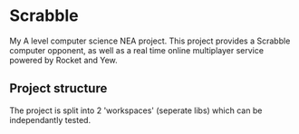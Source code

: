 # Scrabble

My A level computer science NEA project. This project
provides a Scrabble computer opponent, as well as a
real time online multiplayer service powered by Rocket
and Yew.

## Project structure

The project is split into 2 'workspaces' (seperate libs)
which can be independantly tested.



